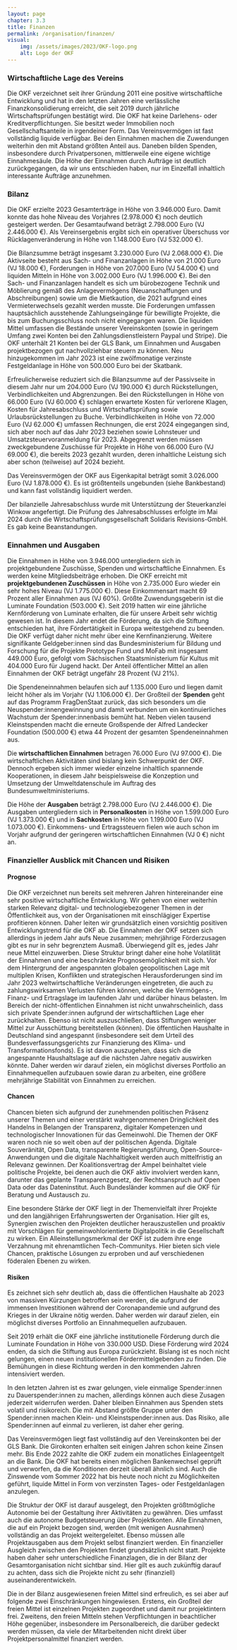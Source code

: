 ```yaml
---
layout: page
chapter: 3.3
title: Finanzen
permalink: /organisation/finanzen/
visual:
    img: /assets/images/2023/OKF-logo.png
    alt: Logo der OKF
---
```


### Wirtschaftliche Lage des Vereins

Die OKF verzeichnet seit ihrer Gründung 2011 eine positive wirtschaftliche Entwicklung und hat in den letzten Jahren eine verlässliche Finanzkonsolidierung erreicht, die seit 2019 durch jährliche Wirtschaftsprüfungen bestätigt wird. Die OKF hat keine Darlehens- oder Kreditverpflichtungen. Sie besitzt weder Immobilien noch Gesellschaftsanteile in irgendeiner Form. Das Vereinsvermögen ist fast vollständig liquide verfügbar. Bei den Einnahmen machen die Zuwendungen weiterhin den mit Abstand größten Anteil aus. Daneben bilden Spenden, insbesondere durch Privatpersonen, mittlerweile eine eigene wichtige Einnahmesäule. Die Höhe der Einnahmen durch Aufträge ist deutlich zurückgegangen, da wir uns entschieden haben, nur im Einzelfall inhaltlich interessante Aufträge anzunehmen.

### Bilanz

Die OKF erzielte 2023 Gesamterträge in Höhe von 3.946.000 Euro. Damit konnte das hohe Niveau des Vorjahres (2.978.000 €) noch deutlich gesteigert werden. Der Gesamtaufwand beträgt 2.798.000 Euro (VJ 2.446.000 €). Als Vereinsergebnis ergibt sich ein operativer Überschuss vor Rücklagenveränderung in Höhe von 1.148.000 Euro (VJ 532.000 €).

Die Bilanzsumme beträgt insgesamt 3.230.000 Euro (VJ 2.068.000 €). Die Aktivseite besteht aus Sach- und Finanzanlagen in Höhe von 21.000 Euro (VJ 18.000 €), Forderungen in Höhe von 207.000 Euro (VJ 54.000 €) und liquiden Mitteln in Höhe von 3.002.000 Euro (VJ 1.996.000 €). Bei den Sach- und Finanzanlagen handelt es sich um bürobezogene Technik und Möblierung gemäß des Anlagevermögens (Neuanschaffungen und Abschreibungen) sowie um die Mietkaution, die 2021 aufgrund eines Vermieterwechsels gezahlt werden musste. Die Forderungen umfassen hauptsächlich ausstehende Zahlungseingänge für bewilligte Projekte, die bis zum Buchungsschluss noch nicht eingegangen waren. Die liquiden Mittel umfassen die Bestände unserer Vereinskonten (sowie in geringem Umfang zwei Konten bei den Zahlungsdienstleistern Paypal und Stripe). Die OKF unterhält 21 Konten bei der GLS Bank, um Einnahmen und Ausgaben projektbezogen gut nachvollziehbar steuern zu können. Neu hinzugekommen im Jahr 2023 ist eine zwölfmonatige verzinste Festgeldanlage in Höhe von 500.000 Euro bei der Skatbank.

Erfreulicherweise reduziert sich die Bilanzsumme auf der Passivseite in diesem Jahr nur um 204.000 Euro (VJ 190.000 €) durch Rückstellungen, Verbindlichkeiten und Abgrenzungen. Bei den Rückstellungen in Höhe von 66.000 Euro (VJ 60.000 €) schlagen erwartete Kosten für verlorene Klagen, Kosten für Jahresabschluss und Wirtschaftsprüfung sowie Urlaubsrückstellungen zu Buche. Verbindlichkeiten in Höhe von 72.000 Euro (VJ 62.000 €) umfassen Rechnungen, die erst 2024 eingegangen sind, sich aber noch auf das Jahr 2023 beziehen sowie Lohnsteuer und Umsatzsteuervoranmeldung für 2023. Abgegrenzt werden müssen zweckgebundene Zuschüsse für Projekte in Höhe von 66.000 Euro (VJ 69.000 €), die bereits 2023 gezahlt wurden, deren inhaltliche Leistung sich aber schon (teilweise) auf 2024 bezieht.

Das Vereinsvermögen der OKF aus Eigenkapital beträgt somit 3.026.000 Euro (VJ 1.878.000 €). Es ist größtenteils ungebunden (siehe Bankbestand) und kann fast vollständig liquidiert werden.

Der bilanzielle Jahresabschluss wurde mit Unterstützung der Steuerkanzlei Winkow angefertigt. Die Prüfung des Jahresabschlusses erfolgte im Mai 2024 durch die Wirtschaftsprüfungsgesellschaft Solidaris Revisions-GmbH. Es gab keine Beanstandungen.

### Einnahmen und Ausgaben

Die Einnahmen in Höhe von 3.946.000 untergliedern sich in projektgebundene Zuschüsse, Spenden und wirtschaftliche Einnahmen. Es werden keine Mitgliedsbeiträge erhoben. Die OKF erreicht mit **projektgebundenen Zuschüssen** in Höhe von 2.735.000 Euro wieder ein sehr hohes Niveau (VJ 1.775.000 €). Diese Einkommensart macht 69 Prozent aller Einnahmen aus (VJ 60%). Größte Zuwendungsgeberin ist die Luminate Foundation (503.000 €). Seit 2019 hatten wir eine jährliche Kernförderung von Luminate erhalten, die für unsere Arbeit sehr wichtig gewesen ist. In diesem Jahr endet die Förderung, da sich die Stiftung entschieden hat, ihre Fördertätigkeit in Europa weitestgehend zu beenden. Die OKF verfügt daher nicht mehr über eine Kernfinanzierung. Weitere signifikante Geldgeber:innen sind das Bundesministerium für Bildung und Forschung für die Projekte Prototype Fund und MoFab mit insgesamt 449.000 Euro, gefolgt vom Sächsischen Staatsministerium für Kultus mit 404.000 Euro für Jugend hackt. Der Anteil öffentlicher Mittel an allen Einnahmen der OKF beträgt ungefähr 28 Prozent (VJ 21%). 

Die Spendeneinnahmen belaufen sich auf 1.135.000 Euro und liegen damit leicht höher als im Vorjahr (VJ 1.106.000 €). Der Großteil der **Spenden** geht auf das Programm FragDenStaat zurück, das sich besonders um die Neuspender:innengewinnung und damit verbunden um ein kontinuierliches Wachstum der Spender:innenbasis bemüht hat. Neben vielen tausend Kleinstspenden macht die erneute Großspende der Alfred Landecker Foundation (500.000 €) etwa 44 Prozent der gesamten Spendeneinnahmen aus. 

Die **wirtschaftlichen Einnahmen** betragen 76.000 Euro (VJ 97.000 €). Die wirtschaftlichen Aktivitäten sind bislang kein Schwerpunkt der OKF. Dennoch ergeben sich immer wieder einzelne inhaltlich spannende Kooperationen, in diesem Jahr beispielsweise die Konzeption und Umsetzung der Umweltdatenschule im Auftrag des Bundesumweltministeriums.

Die Höhe der **Ausgaben** beträgt 2.798.000 Euro (VJ 2.446.000 €). Die Ausgaben untergliedern sich in **Personalkosten** in Höhe von 1.599.000 Euro (VJ 1.373.000 €) und in **Sachkosten** in Höhe von 1.199.000 Euro (VJ 1.073.000 €). Einkommens- und Ertragssteuern fielen wie auch schon im Vorjahr aufgrund der geringeren wirtschaftlichen Einnahmen (VJ 0 €) nicht an.

### Finanzieller Ausblick mit Chancen und Risiken

#### Prognose 

Die OKF verzeichnet nun bereits seit mehreren Jahren hintereinander eine sehr positive wirtschaftliche Entwicklung. Wir gehen von einer weiterhin starken Relevanz digital- und technologiebezogener Themen in der Öffentlichkeit aus, von der Organisationen mit einschlägiger Expertise profitieren können. Daher leiten wir grundsätzlich einen vorsichtig positiven Entwicklungstrend für die OKF ab. Die Einnahmen der OKF setzen sich allerdings in jedem Jahr aufs Neue zusammen; mehrjährige Förderzusagen gibt es nur in sehr begrenztem Ausmaß. Überwiegend gilt es, jedes Jahr neue Mittel einzuwerben. Diese Struktur bringt daher eine hohe Volatilität der Einnahmen und eine beschränkte Prognosemöglichkeit mit sich. Vor dem Hintergrund der angespannten globalen geopolitischen Lage mit multiplen Krisen, Konflikten und strategischen Herausforderungen sind im Jahr 2023 weltwirtschaftliche Veränderungen eingetreten, die auch zu zahlungswirksamen Verlusten führen können, welche die Vermögens-, Finanz- und Ertragslage im laufenden Jahr und darüber hinaus belasten. Im Bereich der nicht-öffentlichen Einnahmen ist nicht unwahrscheinlich, dass sich private Spender:innen aufgrund der wirtschaftlichen Lage eher zurückhalten. Ebenso ist nicht auszuschließen, dass Stiftungen weniger Mittel zur Ausschüttung bereitstellen (können). Die öffentlichen Haushalte in Deutschland sind angespannt (insbesondere seit dem Urteil des Bundesverfassungsgerichts zur Finanzierung des Klima- und Transformationsfonds). Es ist davon auszugehen, dass sich die angespannte Haushaltslage auf die nächsten Jahre negativ auswirken könnte. Daher werden wir darauf zielen, ein möglichst diverses Portfolio an Einnahmequellen aufzubauen sowie daran zu arbeiten, eine größere mehrjährige Stabilität von Einnahmen zu erreichen.

#### Chancen 

Chancen bieten sich aufgrund der zunehmenden politischen Präsenz unserer Themen und einer verstärkt wahrgenommenen Dringlichkeit des Handelns in Belangen der Transparenz, digitaler Kompetenzen und technologischer Innovationen für das Gemeinwohl. Die Themen der OKF waren noch nie so weit oben auf der politischen Agenda. Digitale Souveränität, Open Data, transparente Regierungsführung, Open-Source-Anwendungen und die digitale Nachhaltigkeit werden auch mittelfristig an Relevanz gewinnen. Der Koalitionsvertrag der Ampel beinhaltet viele politische Projekte, bei denen auch die OKF aktiv involviert werden kann, darunter das geplante Transparenzgesetz, der Rechtsanspruch auf Open Data oder das Dateninstitut. Auch Bundesländer kommen auf die OKF für Beratung und Austausch zu.

Eine besondere Stärke der OKF liegt in der Themenvielfalt ihrer Projekte und den langjährigen Erfahrungswerten der Organisation. Hier gilt es, Synergien zwischen den Projekten deutlicher herauszustellen und proaktiv mit Vorschlägen für gemeinwohlorientierte Digitalpolitik in die Gesellschaft zu wirken. Ein Alleinstellungsmerkmal der OKF ist zudem ihre enge Verzahnung mit ehrenamtlichen Tech-Communitys. Hier bieten sich viele Chancen, praktische Lösungen zu erproben und auf verschiedenen föderalen Ebenen zu wirken.

#### Risiken 

Es zeichnet sich sehr deutlich ab, dass die öffentlichen Haushalte ab 2023 von massiven Kürzungen betroffen sein werden, die aufgrund der immensen Investitionen während der Coronapandemie und aufgrund des Krieges in der Ukraine nötig werden. Daher werden wir darauf zielen, ein möglichst diverses Portfolio an Einnahmequellen aufzubauen.

Seit 2019 erhält die OKF eine jährliche institutionelle Förderung durch die Luminate Foundation in Höhe von 330.000 USD. Diese Förderung wird 2024 enden, da sich die Stiftung aus Europa zurückzieht. Bislang ist es noch nicht gelungen, einen neuen institutionellen Fördermittelgebenden zu finden. Die Bemühungen in diese Richtung werden in den kommenden Jahren intensiviert werden.

In den letzten Jahren ist es zwar gelungen, viele einmalige Spender:innen zu Dauerspender:innen zu machen, allerdings können auch diese Zusagen jederzeit widerrufen werden. Daher bleiben Einnahmen aus Spenden stets volatil und risikoreich. Die mit Abstand größte Gruppe unter den Spender:innen machen Klein- und Kleinstspender:innen aus. Das Risiko, alle Spender:innen auf einmal zu verlieren, ist daher eher gering.

Das Vereinsvermögen liegt fast vollständig auf den Vereinskonten bei der GLS Bank. Die Girokonten erhalten seit einigen Jahren schon keine Zinsen mehr. Bis Ende 2022 zahlte die OKF zudem ein monatliches Einlageentgelt an die Bank. Die OKF hat bereits einen möglichen Bankenwechsel geprüft und verworfen, da die Konditionen derzeit überall ähnlich sind. Auch die Zinswende vom Sommer 2022 hat bis heute noch nicht zu Möglichkeiten geführt, liquide Mittel in Form von verzinsten Tages- oder Festgeldanlagen anzulegen.

Die Struktur der OKF ist darauf ausgelegt, den Projekten größtmögliche Autonomie bei der Gestaltung ihrer Aktivitäten zu gewähren. Dies umfasst auch die autonome Budgetsteuerung über Projektkonten. Alle Einnahmen, die auf ein Projekt bezogen sind, werden (mit wenigen Ausnahmen) vollständig an das Projekt weitergeleitet. Ebenso müssen alle Projektausgaben aus dem Projekt selbst finanziert werden. Ein finanzieller Ausgleich zwischen den Projekten findet grundsätzlich nicht statt. Projekte haben daher sehr unterschiedliche Finanzlagen, die in der Bilanz der Gesamtorganisation nicht sichtbar sind. Hier gilt es auch zukünftig darauf zu achten, dass sich die Projekte nicht zu sehr (finanziell) auseinanderentwickeln.

Die in der Bilanz ausgewiesenen freien Mittel sind erfreulich, es sei aber auf folgende zwei Einschränkungen hingewiesen. Erstens, ein Großteil der freien Mittel ist einzelnen Projekten zugeordnet und damit nur projektintern frei. Zweitens, den freien Mitteln stehen Verpflichtungen in beachtlicher Höhe gegenüber, insbesondere im Personalbereich, die darüber gedeckt werden müssen, da viele der Mitarbeitenden nicht direkt über Projektpersonalmittel finanziert werden.

